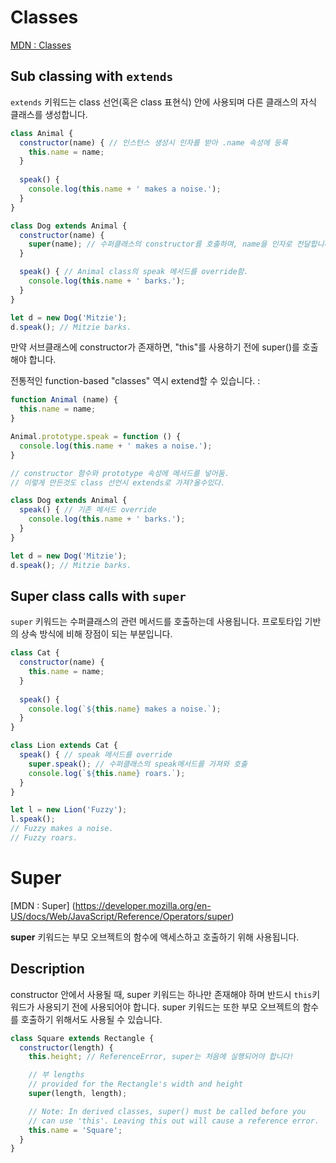 # Classes
[MDN : Classes](https://developer.mozilla.org/en-US/docs/Web/JavaScript/Reference/Classes)

## Sub classing with `extends`

`extends` 키워드는 class 선언(혹은 class 표현식) 안에 사용되며 다른 클래스의 자식 클래스를 생성합니다.

```javascript
class Animal { 
  constructor(name) { // 인스턴스 생성시 인자를 받아 .name 속성에 등록
    this.name = name;
  }
  
  speak() {
    console.log(this.name + ' makes a noise.');
  }
}

class Dog extends Animal {
  constructor(name) {
    super(name); // 수퍼클래스의 constructor를 호출하며, name을 인자로 전달합니다.
  }

  speak() { // Animal class의 speak 메서드를 override함.
    console.log(this.name + ' barks.');
  }
}

let d = new Dog('Mitzie');
d.speak(); // Mitzie barks.
```
만약 서브클래스에 constructor가 존재하면, "this"를 사용하기 전에 super()를 호출해야 합니다.

전통적인 function-based "classes" 역시 extend할 수 있습니다. :
```js
function Animal (name) {
  this.name = name;  
}

Animal.prototype.speak = function () {
  console.log(this.name + ' makes a noise.');
}

// constructor 함수와 prototype 속성에 메서드를 넣어둠.
// 이렇게 만든것도 class 선언시 extends로 가져?올수있다.

class Dog extends Animal {
  speak() { // 기존 메서드 override
    console.log(this.name + ' barks.');
  }
}

let d = new Dog('Mitzie');
d.speak(); // Mitzie barks.
```



## Super class calls with `super`

`super` 키워드는 수퍼클래스의 관련 메서드를 호출하는데 사용됩니다. 프로토타입 기반의 상속 방식에 비해 장점이 되는 부분입니다.

```js
class Cat { 
  constructor(name) {
    this.name = name;
  }
  
  speak() {
    console.log(`${this.name} makes a noise.`);
  }
}

class Lion extends Cat {
  speak() { // speak 메서드를 override
    super.speak(); // 수퍼클래스의 speak메서드를 가져와 호출
    console.log(`${this.name} roars.`);
  }
}

let l = new Lion('Fuzzy');
l.speak(); 
// Fuzzy makes a noise.
// Fuzzy roars.
```

# Super

[MDN : Super] (https://developer.mozilla.org/en-US/docs/Web/JavaScript/Reference/Operators/super)

**super** 키워드는 부모 오브젝트의 함수에 액세스하고 호출하기 위해 사용됩니다.

## Description
constructor 안에서 사용될 때, super 키워드는 하나만 존재해야 하며 반드시 `this`키워드가 사용되기 전에 사용되어야 합니다. super 키워드는 또한 부모 오브젝트의 함수를 호출하기 위해서도 사용될 수 있습니다.

```js
class Square extends Rectangle {
  constructor(length) {
    this.height; // ReferenceError, super는 처음에 실행되어야 합니다!

    // 부 lengths
    // provided for the Rectangle's width and height
    super(length, length);

    // Note: In derived classes, super() must be called before you
    // can use 'this'. Leaving this out will cause a reference error.
    this.name = 'Square';
  }
}
```


<!--stackedit_data:
eyJoaXN0b3J5IjpbMTM5Njg2Nzk3LC0xMTIxNjYyMDM2XX0=
-->